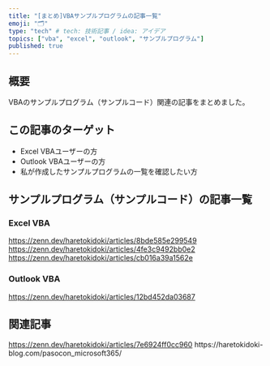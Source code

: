 ```yaml
---
title: "[まとめ]VBAサンプルプログラムの記事一覧"
emoji: "🗂"
type: "tech" # tech: 技術記事 / idea: アイデア
topics: ["vba", "excel", "outlook", "サンプルプログラム"]
published: true
---
```

## 概要

VBAのサンプルプログラム（サンプルコード）関連の記事をまとめました。

## この記事のターゲット

- Excel VBAユーザーの方
- Outlook VBAユーザーの方
- 私が作成したサンプルプログラムの一覧を確認したい方

## サンプルプログラム（サンプルコード）の記事一覧

### Excel VBA

https://zenn.dev/haretokidoki/articles/8bde585e299549
https://zenn.dev/haretokidoki/articles/4fe3c9492bb0e2
https://zenn.dev/haretokidoki/articles/cb016a39a1562e

### Outlook VBA

https://zenn.dev/haretokidoki/articles/12bd452da03687

## 関連記事

https://zenn.dev/haretokidoki/articles/7e6924ff0cc960
https://haretokidoki-blog\.com/pasocon_microsoft365/

